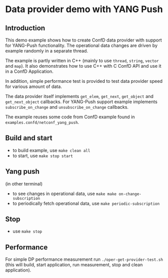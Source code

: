 # Data provider demo with YANG Push
 
## Introduction

This demo example shows how to create ConfD data provider with support for YANG-Push 
functionality. The operational data changes are driven by example randomly in a separate thread. 

The example is partly written in C++ (mainly to use `thread`, `string`, `vector` and `map`). 
It also demonstrates how to use C++ with C ConfD API and use it in a ConfD Application.

In addition, simple performance test is provided to test data provider speed for various amount of data.

The data provider itself implements `get_elem`, `get_next`, `get_object` and `get_next_object` callbacks. For YANG-Push support example implements `subscribe_on_change` and `unsubscribe_on_change` callbacks.  
 
The example reuses some code from ConfD example found in `examples.confd/netconf_yang_push`. 

## Build and start

* to build example, use `make clean all`
* to start, use `make stop start` 
                               
## Yang push

(in other terminal)

* to see changes in operational data, use `make make on-change-subscription`
* to periodically fetch operational data, use `make periodic-subscription`

## Stop

* use `make stop`

## Performance

For simple DP performance measurement run `./oper-get-provider-test.sh` 
(this will build, start application, run measurement, stop and clean application).
